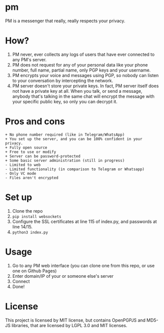# pm
PM is a messenger that really, really respects your privacy.

# How?
1. PM never, ever collects any logs of users that have ever connected to any PM's server.
2. PM does not request for any of your personal data like your phone number, full name, partial name, only PGP keys and your username.
3. PM encrypts your voice and messages using PGP, so nobody can listen to your conversation by intercepting the network.
4. PM server doesn't store your private keys. In fact, PM server itself does not have a private key at all. When you talk, or send a message, anybody that's talking in the same chat will encrypt the message with your specific public key, so only you can decrypt it.

# Pros and cons
```
+ No phone number required (like in Telegram/WhatsApp)
+ You set up the server, and you can be 100% confident in your privacy.
+ Fully open source
+ Free to use or modify
+ Server can be password-protected
+ Some basic server administration (still in progress)
- Limited to web
- Limited functionality (in comparison to Telegram or Whatsapp)
- Only VC mode
- Files aren't encrypted
```

# Set up
1. Clone the repo
2. `pip install websockets`
3. Configure the SSL certificates at line 115 of index.py, and passwords at line 14/15.
4. `python3 index.py`

# Usage
1. Go to any PM web interface (you can clone one from this repo, or use one on Github Pages)
2. Enter domain/IP of your or someone else's server
3. Connect
4. Done!

# License
This project is licensed by MIT license, but contains OpenPGPJS and MD5-JS libraries, that are licensed by LGPL 3.0 and MIT licenses.

